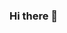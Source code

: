 ### Hi there 👋

<!--
Olá, sou Tony Kelvin, seja bem vindo ao meu perfil!

- 🔭 I’m currently working on Spacecomm.
- 🌱 I’m currently learning Java e Angular.
- 🤔 I’m looking for help with estágio.
- 📫 How to reach me: tonyalmeidacwb@gmail.com
- ⚡ Fun fact: Cursando Analise e Desenvolvimento de sistemas na Positivo.
-->
